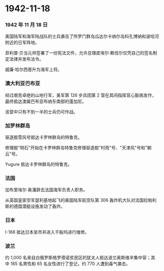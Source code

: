 # 1942-11-18

### 1942 年 11 月 18 日

美国陆军和海军陆战队的士兵袭击了所罗门群岛瓜达尔卡纳尔岛科孔博纳和波哈河附近的日军阵地。

菲利普·贝当元帅签署了一份宪法文件，允许总理皮埃尔·赖伐尔仅凭自己的签名制定法律并发布法令。

威廉·哈尔西晋升为海军上将。

### 澳大利亚巴布亚

经过艰苦卓绝的山地行军，美军第 126 步兵团第 2
营在其间指挥官心脏病发作，最终抵达澳属巴布亚布纳东南部的蓬加尼。

该营中只有不到一半的士兵仍可作战。

### 加罗林群岛

驱逐舰雪风号抵达卡罗林群岛的特鲁克。

修理舰"明石"开始在卡罗林群岛特鲁克修理驱逐舰"村雨"号、"天津风"号和"朝云"号。

Yugure 抵达卡罗林群岛的特鲁克。

### 法国

加布里埃尔·奥潘辞去法国海军负责人职务。

从英国皇家空军瑟利基地起飞的美国陆军航空队第 306
轰炸机大队对法国拉帕利斯的德国潜艇设施发动了轰炸。

### 日本

I-168 抵达日本吴市并进入干船坞进行维修。

### 波兰

约 1,000
名来自白俄罗斯格罗德诺贫民区的犹太人抵达波兰奥斯维辛集中营；其中 165
名男性和 65 名女性进行了登记，约 770 人遭到毒气袭击。